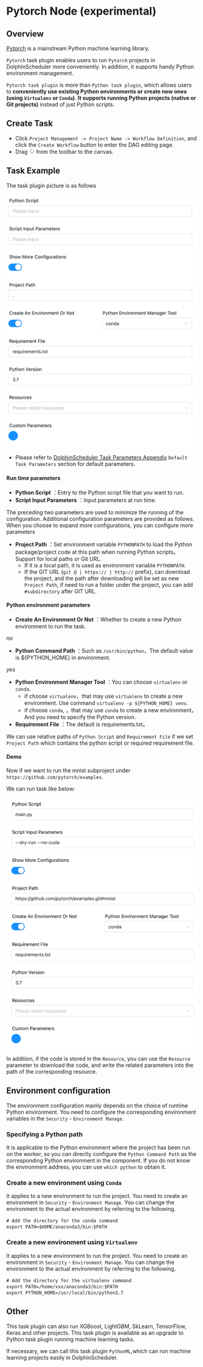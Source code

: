 # Pytorch Node (experimental)

## Overview

[Pytorch](https://pytorch.org) is a mainstream Python machine learning library.

`Pytorch` task plugin enables users to run `Pytorch` projects in DolphinScheduler more conveniently. In addition, it supports handy Python environment management.

`Pytorch task plugin` is more than `Python task plugin`, which allows users to **conveniently use existing Python environments or create new ones (using `Virtualenv` or `Conda`)**. **It supports running Python projects (native or Git projects)** instead of just Python scripts.

## Create Task

- Click `Project Management -> Project Name -> Workflow Definition`, and click the `Create Workflow` button to enter the DAG editing page.
- Drag <img src="../../../../img/tasks/icons/pytorch.png" width="15"/> from the toolbar to the canvas.

## Task Example

The task plugin picture is as follows

![pytorch](../../../../img/tasks/demo/pytorch_en.png)

[//]: # (TODO: use the commented anchor below once our website template supports this syntax)
[//]: # (- Please refer to [DolphinScheduler Task Parameters Appendix]&#40;appendix.md#default-task-parameters&#41; `Default Task Parameters` section for default parameters.)

- Please refer to [DolphinScheduler Task Parameters Appendix](appendix.md) `Default Task Parameters` section for default parameters.

#### Run time parameters

- **Python Script** ：Entry to the Python script file that you want to run.
- **Script Input Parameters** ：Input parameters at run time.

The preceding two parameters are used to minimize the running of the configuration. Additional configuration parameters are provided as follows. When you choose to expand more configurations, you can configure more parameters

- **Project Path** ：Set environment variable `PYTHONPATH` to load the Python package/project code at this path when running Python scripts。Support for local paths or Git URL.
  - If it is a local path, it is used as environment variable `PYTHONPATH`.
  - If the GIT URL (`git @ | https:// | http://` prefix), can download the project, and the path after downloading will be set as new `Project Path`, if need to run a folder under the project, you can add `#subdirectory` after GIT URL.

#### Python environment parameters

- **Create An Environment Or Not** ：Whether to create a new Python environment to run the task.

*no*

- **Python Command Path** ：Such as `/usr/bin/python`，The default value is ${PYTHON_HOME} in environment.

*yes*

- **Python Environment Manager Tool** ：You can choose `virtualenv` or `conda`.
  - if choose `virtualenv`，that may use `virtualenv` to create a new environment. Use command `virtualenv -p ${PYTHON_HOME} venv`.
  - if choose `conda`, ，that may use `conda` to create a new environment，And you need to specify the Python version.
- **Requirement File** ：The default is requirements.txt。

We can use relative paths of `Python Script` and `Requirement File` if we set `Project Path` which contains the python script or required requirement file.

#### Demo

Now if we want to run the mnist subproject under `https://github.com/pytorch/examples`.

We can run task like below:

![pytorch_note](../../../../img/tasks/demo/pytorch_note_en.png)

In addition, if the code is stored in the `Resource`, you can use the `Resource` parameter to download the code, and write the related parameters into the path of the corresponding resource.

## Environment configuration

The environment configuration mainly depends on the choice of runtime Python environment. You need to configure the corresponding environment variables in the `Security` - `Environment Manage`.

### Specifying a Python path

It is applicable to the Python environment where the project has been run on the worker, so you can directly configure the `Python Command Path` as the corresponding Python environment in the component. If you do not know the environment address, you can use `which python` to obtain it.

### Create a new environment using `Conda`

It applies to a new environment to run the project. You need to create an environment in `Security` - `Environment Manage`. You can change the environment to the actual environment by referring to the following.

```shell
# Add the directory for the conda command
export PATH=$HOME/anaconda3/bin:$PATH
```

### Create a new environment using `Virtualenv`

It applies to a new environment to run the project. You need to create an environment in `Security` - `Environment Manage`. You can change the environment to the actual environment by referring to the following.

```shell
# Add the directory for the virtualenv command
export PATH=/home/xxx/anaconda3/bin:$PATH
export PYTHON_HOME=/usr/local/bin/python3.7
```

## Other

This task plugin can also run XGBoost, LightGBM, SkLearn, TensorFlow, Keras and other projects. This task plugin is available as an upgrade to Python task plugin running machine learning tasks.

If necessary, we can call this task plugin `PythonML`,which can run machine learning projects easily in DolphinScheduler.
